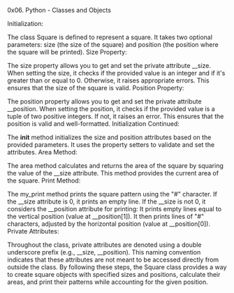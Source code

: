 0x06. Python - Classes and Objects

Initialization:

The class Square is defined to represent a square.
It takes two optional parameters: size (the size of the square) and position (the position where the square will be printed).
Size Property:

The size property allows you to get and set the private attribute __size.
When setting the size, it checks if the provided value is an integer and if it's greater than or equal to 0. Otherwise, it raises appropriate errors.
This ensures that the size of the square is valid.
Position Property:

The position property allows you to get and set the private attribute __position.
When setting the position, it checks if the provided value is a tuple of two positive integers. If not, it raises an error.
This ensures that the position is valid and well-formatted.
Initialization Continued:

The __init__ method initializes the size and position attributes based on the provided parameters.
It uses the property setters to validate and set the attributes.
Area Method:

The area method calculates and returns the area of the square by squaring the value of the __size attribute.
This method provides the current area of the square.
Print Method:

The my_print method prints the square pattern using the "#" character.
If the __size attribute is 0, it prints an empty line.
If the __size is not 0, it considers the __position attribute for printing:
It prints empty lines equal to the vertical position (value at __position[1]).
It then prints lines of "#" characters, adjusted by the horizontal position (value at __position[0]).
Private Attributes:

Throughout the class, private attributes are denoted using a double underscore prefix (e.g., __size, __position).
This naming convention indicates that these attributes are not meant to be accessed directly from outside the class.
By following these steps, the Square class provides a way to create square objects with specified sizes and positions, calculate their areas, and print their patterns while accounting for the given position.
